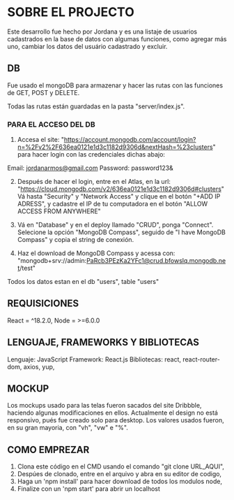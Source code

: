 # SOBRE EL PROJECTO
Este desarrollo fue hecho por Jordana y es una listaje de usuarios cadastrados en la base de datos con algumas funciones, como agregar más uno, cambiar los datos del usuário cadastrado y excluir. 

## DB
Fue usado el mongoDB para armazenar y hacer las rutas con las funciones de GET, POST y DELETE. 

Todas las rutas están guardadas en la pasta "server/index.js".

### PARA EL ACCESO DEL DB
1. Accesa el site: "https://account.mongodb.com/account/login?n=%2Fv2%2F636ea0121e1d3c1182d9306d&nextHash=%23clusters" para hacer login con las credenciales dichas abajo:

Email: jordanarmos@gmail.com
Password: password123&

2. Después de hacer el login, entre en el Atlas, en la url: "https://cloud.mongodb.com/v2/636ea0121e1d3c1182d9306d#clusters"
Vá hasta "Security" y "Network Access" y clique en el botón "+ADD IP ADRESS", y cadastre el IP de tu computadora en el botón "ALLOW ACCESS FROM ANYWHERE"

3. Vá en "Database" y en el deploy llamado "CRUD", ponga "Connect". Selecione la opción "MongoDB Compass", seguido de "I have MongoDB Compass" y copia el string de conexión.

4. Haz el download de MongoDB Compass y acessa con:
"mongodb+srv://admin:PaRcb3PEzKa2YFc1@crud.bfowslq.mongodb.net/test"

Todos los datos estan en el db "users", table "users"

## REQUISICIONES
React = ^18.2.0,
Node = >=6.0.0

## LENGUAJE, FRAMEWORKS Y BIBLIOTECAS
Lenguaje: JavaScript 
Framework: React.js 
Bibliotecas: react, react-router-dom, axios, yup, 

## MOCKUP
Los mockups usado para las telas fueron sacados del site Dribbble, haciendo algunas modificaciones en ellos. Actualmente el design no está responsivo, pués fue creado solo para desktop. Los valores usados fueron, en su gran mayoria, con "vh", "vw" e "%".

## COMO EMPREZAR
1. Clona este código en el CMD usando el comando "git clone URL_AQUI",
2. Despúes de clonado, entre en el arquivo y abra en su editor de codigo,
3. Haga un 'npm install' para hacer download de todos los modulos node,
4. Finalize con un 'npm start' para abrir un localhost